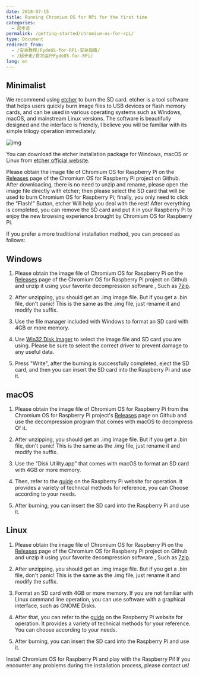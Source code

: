 ```yaml
---
date: 2018-07-15
title: Running Chromium OS for RPi for the first time
categories:
  - 起步走
permalink: /getting-started/chromium-os-for-rpi/
type: Document
redirect_from:
  - /安装教程/FydeOS-for-RPi-安装指南/
  - /起步走/首次运行FydeOS-for-RPi/
lang: en
---
```


## Minimalist

We recommend using [etcher](https://etcher.io/) to burn the SD card. etcher is a tool software that helps users quickly burn image files to USB devices or flash memory cards, and can be used in various operating systems such as Windows, macOS, and mainstream Linux versions. The software is beautifully designed and the interface is friendly, I believe you will be familiar with its simple trilogy operation immediately:

![img](https://fydeos.com/wp-content/uploads/2016/11/etcher-1.gif)

You can download the etcher installation package for Windows, macOS or Linux from [etcher official website](https://etcher.io/).

Please obtain the image file of Chromium OS for Raspberry Pi on the [Releases](https://github.com/FydeOS/chromium_os_for_raspberry_pi/releases) page of the Chromium OS for Raspberry Pi project on Github. After downloading, there is no need to unzip and rename, please open the image file directly with etcher; then please select the SD card that will be used to burn Chromium OS for Raspberry Pi; finally, you only need to click the "Flash!" Button, etcher Will help you deal with the rest! After everything is completed, you can remove the SD card and put it in your Raspberry Pi to enjoy the new browsing experience brought by Chromium OS for Raspberry Pi.

If you prefer a more traditional installation method, you can proceed as follows:

## Windows

1. Please obtain the image file of Chromium OS for Raspberry Pi on the [Releases](https://github.com/FydeOS/chromium_os_for_raspberry_pi/releases) page of the Chromium OS for Raspberry Pi project on Github and unzip it using your favorite decompression software , Such as [7zip](https://www.7-zip.org/download.html).

2. After unzipping, you should get an .img image file. But if you get a .bin file, don't panic! This is the same as the .img file, just rename it and modify the suffix.

3. Use the file manager included with Windows to format an SD card with 4GB or more memory.

4. Use [Win32 Disk Imager](https://sourceforge.net/projects/win32diskimager/) to select the image file and SD card you are using. Please be sure to select the correct driver to prevent damage to any useful data.

5. Press "Write", after the burning is successfully completed, eject the SD card, and then you can insert the SD card into the Raspberry Pi and use it.

## macOS

1. Please obtain the image file of Chromium OS for Raspberry Pi from the Chromium OS for Raspberry Pi project's [Releases](https://github.com/FydeOS/chromium_os_for_raspberry_pi/releases) page on Github and use the decompression program that comes with macOS to decompress Of it.

2. After unzipping, you should get an .img image file. But if you get a .bin file, don't panic! This is the same as the .img file, just rename it and modify the suffix.

3. Use the "Disk Utility.app" that comes with macOS to format an SD card with 4GB or more memory.

4. Then, refer to the [guide](https://www.raspberrypi.org/documentation/installation/installing-images/mac.md) on the Raspberry Pi website for operation. It provides a variety of technical methods for reference, you can Choose according to your needs.

5. After burning, you can insert the SD card into the Raspberry Pi and use it.

## Linux

1. Please obtain the image file of Chromium OS for Raspberry Pi on the [Releases](https://github.com/FydeOS/chromium_os_for_raspberry_pi/releases) page of the Chromium OS for Raspberry Pi project on Github and unzip it using your favorite decompression software , Such as [7zip](https://www.7-zip.org/download.html).

2. After unzipping, you should get an .img image file. But if you get a .bin file, don't panic! This is the same as the .img file, just rename it and modify the suffix.

3. Format an SD card with 4GB or more memory. If you are not familiar with Linux command line operation, you can use software with a graphical interface, such as GNOME Disks.

4. After that, you can refer to the [guide](https://www.raspberrypi.org/documentation/installation/installing-images/mac.md) on the Raspberry Pi website for operation. It provides a variety of technical methods for your reference. You can choose according to your needs.

5. After burning, you can insert the SD card into the Raspberry Pi and use it.

Install Chromium OS for Raspberry Pi and play with the Raspberry Pi! If you encounter any problems during the installation process, please contact us!

